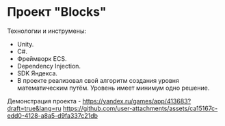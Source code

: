 # Проект "Blocks"
Технологии и инструмены:
* Unity.
* C#.
* Фреймворк ECS.
* Dependency Injection.
* SDK Яндекса.
* В проекте реализовал свой алгоритм создания уровня математическим путём. Уровень имеет минимум одно решение.

Демонстрация проекта - https://yandex.ru/games/app/413683?draft=true&lang=ru
https://github.com/user-attachments/assets/ca15167c-edd0-4128-a8a5-d9fa337c21db
